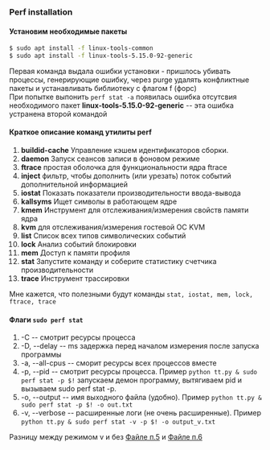 ### Perf installation
#### Установим необходимые пакеты
```Bash
$ sudo apt install -f linux-tools-common
$ sudo apt install -f linux-tools-5.15.0-92-generic
```
Первая команда выдала ошибки установки - пришлось убивать процессы, генерирующие ошибку, через purge удалять конфликтные пакеты и устанавливать библиотеку с флагом f (форс)   
При попытке выпонить `perf stat -a` появилась ошибка отсутсвия необходимого пакет **linux-tools-5.15.0-92-generic** -- эта ошибка устранена второй командой     


#### Краткое описание команд утилиты **perf**
1) **buildid-cache** Управление кэшем идентификаторов сборки.
2) **daemon** Запуск сеансов записи в фоновом режиме
4) **ftrace** простая оболочка для функциональности ядра ftrace
5) **inject** фильтр, чтобы дополнить (или урезать) поток событий дополнительной информацией
6) **iostat** Показать показатели производительности ввода-вывода
7)  **kallsyms** Ищет символы в работающем ядре
8)  **kmem** Инструмент для отслеживания/измерения свойств памяти ядра
9)  **kvm** для отслеживания/измерения гостевой ОС KVM
10) **list** Список всех типов символических событий
11) **lock** Анализ событий блокировки
12) **mem** Доступ к памяти профиля
13) **stat** Запустите команду и соберите статистику счетчика производительности
14) **trace** Инструмент трассировки

Мне кажется, что полезными будут команды `stat, iostat, mem, lock, ftrace, trace`

#### Флаги `sudo perf stat`
1) -С <num process> -- смотрит ресурсы процесса
2) -D, --delay <n> -- ms задержка перед началом измерения после запуска программы
3) -a, --all-cpus -- сморит ресурсы всех процессов вместе
4) -p, --pid <pid> -- смотрит ресурсы процесса. Пример `python tt.py & sudo perf stat -p $!` запускаем демон программу, вытягиваем pid и вызываем sudo perf stat -p.
5) -o, --output <file> -- имя выходного файла (удобно). Пример `python tt.py & sudo perf stat -p $! -o out.txt`
6) -v, --verbose -- расширенные логи (не очень расширенные). Пример `python tt.py & sudo perf stat -v -p $! -o output_v.txt`

Разницу между режимом v и без [Файле п.5](./logs/output.txt)  и [Файле п.6](./logs/output.txt)



  

